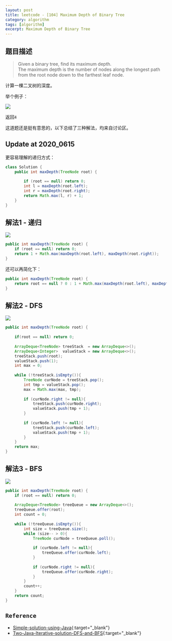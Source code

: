```yaml
---
layout: post
title: leetcode - [104] Maximum Depth of Binary Tree
category: algorithm
tags: [algorithm]
excerpt: Maximum Depth of Binary Tree
---
```


## 题目描述  

> Given a binary tree, find its maximum depth.  
> The maximum depth is the number of nodes along the longest path from the root node down to the farthest leaf node.  

计算一棵二叉树的深度。  

举个例子：  

![](https://yyc-images.oss-cn-beijing.aliyuncs.com/leetcode_104.png)  

返回`4`

这道题还是挺有意思的，以下总结了三种解法，均来自讨论区。  

## Update at 2020_0615   

更容易理解的递归方式：  


``` java
class Solution {
    public int maxDepth(TreeNode root) {
        
        if (root == null) return 0;
        int l = maxDepth(root.left);
        int r = maxDepth(root.right);
        return Math.max(l, r) + 1;
    }
}
```


## 解法1 - 递归  

![](https://yyc-images.oss-cn-beijing.aliyuncs.com/leetcode_104_recursion.png)  

``` java
public int maxDepth(TreeNode root) {
    if (root == null) return 0;
    return 1 + Math.max(maxDepth(root.left), maxDepth(root.right));
}
```

还可以再简化下：  

``` java
public int maxDepth(TreeNode root) {
    return root == null ? 0 : 1 + Math.max(maxDepth(root.left), maxDepth(root.right));
}
```

## 解法2 - DFS  

![](https://yyc-images.oss-cn-beijing.aliyuncs.com/leetcode_104_DFS.png)  

``` java
public int maxDepth(TreeNode root) {
        
    if(root == null) return 0;
    
    ArrayDeque<TreeNode> treeStack  = new ArrayDeque<>();
    ArrayDeque<Integer>  valueStack = new ArrayDeque<>();
    treeStack.push(root);
    valueStack.push(1);
    int max = 0;
    
    while (!treeStack.isEmpty()){
        TreeNode curNode = treeStack.pop();
        int tmp = valueStack.pop();
        max = Math.max(max, tmp);
        
        if (curNode.right != null){
            treeStack.push(curNode.right);
            valueStack.push(tmp + 1);
        }
        
        if (curNode.left != null){
            treeStack.push(curNode.left);
            valueStack.push(tmp + 1);
        }
    }
    return max;
}
```


## 解法3 - BFS  

![](https://yyc-images.oss-cn-beijing.aliyuncs.com/leetcode_104_BFS.png)  

``` java
public int maxDepth(TreeNode root) {
    if (root == null) return 0;
    
    ArrayDeque<TreeNode> treeQueue = new ArrayDeque<>();
    treeQueue.offer(root);
    int count = 0;
    
    while (!treeQueue.isEmpty()){
        int size = treeQueue.size();
        while (size-- > 0){
            TreeNode curNode = treeQueue.poll();
            
            if (curNode.left != null){
                treeQueue.offer(curNode.left);
            }
            
            if (curNode.right != null){
                treeQueue.offer(curNode.right);
            }
        }
        count++;
    }
    return count;
}
```

## `Reference`  
- [Simple-solution-using-Java](https://leetcode.com/problems/maximum-depth-of-binary-tree/discuss/34216/Simple-solution-using-Java){:target="_blank"}  
- [Two-Java-Iterative-solution-DFS-and-BFS](https://leetcode.com/problems/maximum-depth-of-binary-tree/discuss/34195/Two-Java-Iterative-solution-DFS-and-BFS){:target="_blank"}  
